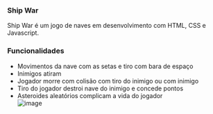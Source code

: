 ### Ship War

Ship War é um jogo de naves em desenvolvimento com HTML, CSS e Javascript.  

### Funcionalidades

- Movimentos da nave com as setas e tiro com bara de espaço
- Inimigos atiram
- Jogador morre com colisão com tiro do inimigo ou com inimigo
- Tiro do jogador destroi nave do inimigo e concede pontos  
- Asteroides aleatórios complicam a vida do jogador  
![image](https://github.com/user-attachments/assets/1124da5a-4633-4167-924a-703d41fb909c)


